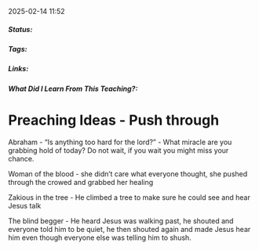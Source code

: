 2025-02-14 11:52

##### Status:

##### Tags: 

##### Links:

##### What Did I Learn From This Teaching?:


# Preaching Ideas - Push through

Abraham - “Is anything too hard for the lord?” - 
What miracle are you grabbing hold of today?
 Do not wait, if you wait you might miss your chance.

Woman of the blood - she didn’t care what everyone thought, she pushed through the crowed and grabbed her healing

Zakious in the tree - He climbed a tree to make sure he could see and hear Jesus talk

The blind begger - He heard Jesus was walking past, he shouted and everyone told him to be quiet, he then shouted again and made Jesus hear him even though everyone else was telling him to shush.